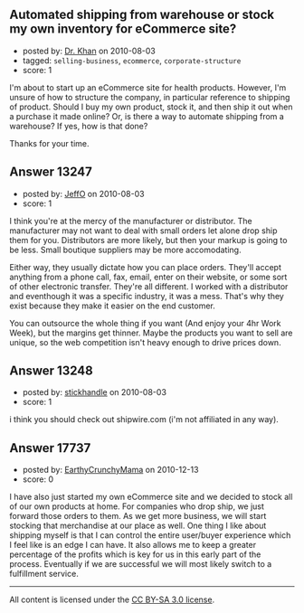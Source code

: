 ## Automated shipping from warehouse or stock my own inventory for eCommerce site?

- posted by: [Dr. Khan](https://stackexchange.com/users/-1/3888-dr-khan) on 2010-08-03
- tagged: `selling-business`, `ecommerce`, `corporate-structure`
- score: 1

I'm about to start up an eCommerce site for health products. However, I'm unsure of how to structure the company, in particular reference to shipping of product. Should I buy my own product, stock it, and then ship it out when a purchase it made online? Or, is there a way to automate shipping from a warehouse? If yes, how is that done?  

Thanks for your time. 


## Answer 13247

- posted by: [JeffO](https://stackexchange.com/users/-1/1796-jeffo) on 2010-08-03
- score: 1

I think you're at the mercy of the manufacturer or distributor. The manufacturer may not want to deal with small orders let alone drop ship them for you. Distributors are more likely, but then your markup is going to be less. Small boutique suppliers may be more accomodating.

Either way, they usually dictate how you can place orders. They'll accept anything from a phone call, fax, email, enter on their website, or some sort of other electronic transfer. They're all different.  I worked with a distributor and eventhough it was a specific industry, it was a mess. That's why they exist because they make it easier on the end customer.

You can outsource the whole thing if you want (And enjoy your 4hr Work Week), but the margins get thinner. Maybe the products you want to sell are unique, so the web competition isn't heavy enough to drive prices down.


## Answer 13248

- posted by: [stickhandle](https://stackexchange.com/users/-1/3621-stickhandle) on 2010-08-03
- score: 1

i think you should check out shipwire.com (i'm not affiliated in any way). 


## Answer 17737

- posted by: [EarthyCrunchyMama](https://stackexchange.com/users/-1/5675-earthycrunchymama) on 2010-12-13
- score: 0

I have also just started my own eCommerce site and we decided to stock all of our own products at home.  For companies who drop ship, we just forward those orders to them.  As we get more business, we will start stocking that merchandise at our place as well.  One thing I like about shipping myself is that I can control the entire user/buyer experience which I feel like is an edge I can have.  It also allows me to keep a greater percentage of the profits which is key for us in this early part of the process.  Eventually if we are successful we will most likely switch to a fulfillment service. 



---

All content is licensed under the [CC BY-SA 3.0 license](https://creativecommons.org/licenses/by-sa/3.0/).
